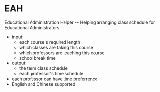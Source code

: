 # EAH

Educational Administration Helper -- Helping arranging class schedule for Educational Administrators
  - input: 
    - each course's required length
    - which classes are taking this course
    - which professors are teaching this course
    - school break time
  - output:
    - the term class schedule
    - each professor's time schedule
  - each professor can have time preferrence
  - English and Chinese supported
